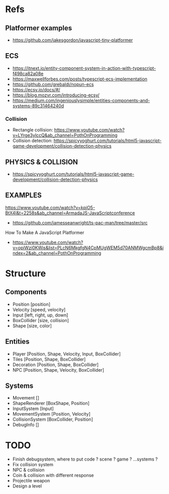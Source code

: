 # Refs

## Platformer examples

- https://github.com/jakesgordon/javascript-tiny-platformer

## ECS

- https://itnext.io/entity-component-system-in-action-with-typescript-f498ca82a08e
- https://maxwellforbes.com/posts/typescript-ecs-implementation
- https://github.com/grebaldi/nopun-ecs
- https://ecsy.io/docs/#/
- https://blog.mozvr.com/introducing-ecsy/
- https://medium.com/ingeniouslysimple/entities-components-and-systems-89c31464240d

### Collision

- Rectangle collision: https://www.youtube.com/watch?v=LYrge3ylccQ&ab_channel=PothOnProgramming
- Collision detection: https://spicyyoghurt.com/tutorials/html5-javascript-game-development/collision-detection-physics

## PHYSICS & COLLISION

- https://spicyyoghurt.com/tutorials/html5-javascript-game-development/collision-detection-physics

## EXAMPLES

https://www.youtube.com/watch?v=kpiO5-BtX4I&t=2258s&ab_channel=ArmadaJS-JavaScriptconference

- https://github.com/jamesseanwright/ts-pac-man/tree/master/src

How To Make A JavaScript Platformer

- https://www.youtube.com/watch?v=opiWzi0KWjs&list=PLcN6MkgfgN4CpMUgWEM5d70ANMWgcmBp8&index=2&ab_channel=PothOnProgramming

# Structure

## Components
- Position          [position]
- Velocity          [speed, velocity]
- Input             [left, right, up, down]
- BoxCollider       [size, collision]
- Shape             [size, color]

## Entities
- Player            [Position, Shape, Velocity, Input, BoxCollider]
- Tiles             [Position, Shape, BoxCollider]
- Decoration        [Position, Shape, BoxCollider]
- NPC               [Position, Shape, Velocity, BoxCollider]

## Systems
- Movement          []
- ShapeRenderer     [BoxShape, Position]
- InputSystem       [Input]
- MovementSystem    [Position, Velocity]
- CollisionSystem   [BoxCollider, Position]
- DebugInfo         []

# TODO

- Finish debugsystem, where to put code ? scene ? game ? ...systems ?
- Fix collision system
- NPC & collision
- Coin & collision with different response
- Projectile weapon
- Design a level
